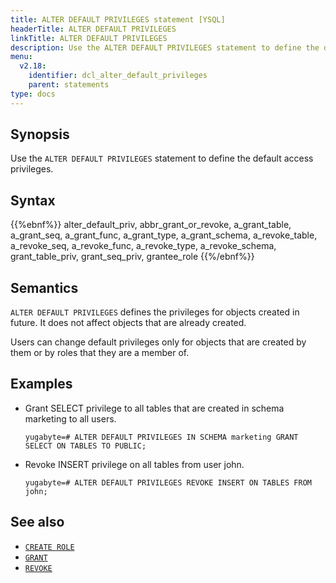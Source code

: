 ```yaml
---
title: ALTER DEFAULT PRIVILEGES statement [YSQL]
headerTitle: ALTER DEFAULT PRIVILEGES
linkTitle: ALTER DEFAULT PRIVILEGES
description: Use the ALTER DEFAULT PRIVILEGES statement to define the default access privileges.
menu:
  v2.18:
    identifier: dcl_alter_default_privileges
    parent: statements
type: docs
---
```


## Synopsis

Use the `ALTER DEFAULT PRIVILEGES` statement to define the default access privileges.

## Syntax

{{%ebnf%}}
  alter_default_priv,
  abbr_grant_or_revoke,
  a_grant_table,
  a_grant_seq,
  a_grant_func,
  a_grant_type,
  a_grant_schema,
  a_revoke_table,
  a_revoke_seq,
  a_revoke_func,
  a_revoke_type,
  a_revoke_schema,
  grant_table_priv,
  grant_seq_priv,
  grantee_role
{{%/ebnf%}}

## Semantics

`ALTER DEFAULT PRIVILEGES` defines the privileges for objects created in future. It does not affect objects that are already created.

Users can change default privileges only for objects that are created by them or by roles that they are a member of.

## Examples

- Grant SELECT privilege to all tables that are created in schema marketing to all users.

  ```plpgsql
  yugabyte=# ALTER DEFAULT PRIVILEGES IN SCHEMA marketing GRANT SELECT ON TABLES TO PUBLIC;
  ```

- Revoke INSERT privilege on all tables from user john.

  ```plpgsql
  yugabyte=# ALTER DEFAULT PRIVILEGES REVOKE INSERT ON TABLES FROM john;
  ```

## See also

- [`CREATE ROLE`](../dcl_create_role)
- [`GRANT`](../dcl_grant)
- [`REVOKE`](../dcl_revoke)
